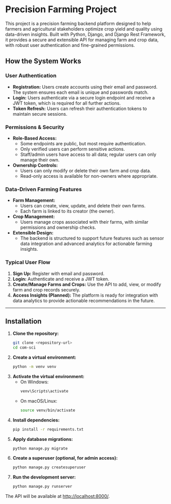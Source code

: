 # Precision Farming Project

This project is a precision farming backend platform designed to help farmers and agricultural stakeholders optimize crop yield and quality using data-driven insights. Built with Python, Django, and Django Rest Framework, it provides a secure and extensible API for managing farm and crop data, with robust user authentication and fine-grained permissions.

## How the System Works

### User Authentication
- **Registration:** Users create accounts using their email and password. The system ensures each email is unique and passwords match.
- **Login:** Users authenticate via a secure login endpoint and receive a JWT token, which is required for all further actions.
- **Token Refresh:** Users can refresh their authentication tokens to maintain secure sessions.

### Permissions & Security
- **Role-Based Access:**
  - Some endpoints are public, but most require authentication.
  - Only verified users can perform sensitive actions.
  - Staff/admin users have access to all data; regular users can only manage their own.
- **Ownership Controls:**
  - Users can only modify or delete their own farm and crop data.
  - Read-only access is available for non-owners where appropriate.

### Data-Driven Farming Features
- **Farm Management:**
  - Users can create, view, update, and delete their own farms.
  - Each farm is linked to its creator (the owner).
- **Crop Management:**
  - Users manage crops associated with their farms, with similar permissions and ownership checks.
- **Extensible Design:**
  - The backend is structured to support future features such as sensor data integration and advanced analytics for actionable farming insights.

### Typical User Flow
1. **Sign Up:** Register with email and password.
2. **Login:** Authenticate and receive a JWT token.
3. **Create/Manage Farms and Crops:** Use the API to add, view, or modify farm and crop records securely.
4. **Access Insights (Planned):** The platform is ready for integration with data analytics to provide actionable recommendations in the future.

---

## Installation

1. **Clone the repository:**
   ```bash
   git clone <repository-url>
   cd com-sci
   ```
2. **Create a virtual environment:**
   ```bash
   python -m venv venv
   ```
3. **Activate the virtual environment:**
   - On Windows:
     ```bash
     venv\Scripts\activate
     ```
   - On macOS/Linux:
     ```bash
     source venv/bin/activate
     ```
4. **Install dependencies:**
   ```bash
   pip install -r requirements.txt
   ```
5. **Apply database migrations:**
   ```bash
   python manage.py migrate
   ```
6. **Create a superuser (optional, for admin access):**
   ```bash
   python manage.py createsuperuser
   ```
7. **Run the development server:**
   ```bash
   python manage.py runserver
   ```

The API will be available at [http://localhost:8000/](http://localhost:8000/).
